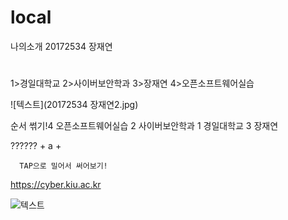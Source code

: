 # local


나의소개 20172534 장재연
#
1>경일대학교
2>사이버보안학과
3>장재연
4>오픈소프트웨어실습

![텍스트](20172534 장재연2.jpg)

순서 썪기!4 오픈소프트웨어실습
2 사이버보안학과
1 경일대학교
3 장재연

 ??????  + a +

      TAP으로 밀어서 써어보기!
  
 https://cyber.kiu.ac.kr

![텍스트](ㅋ.jpg)
